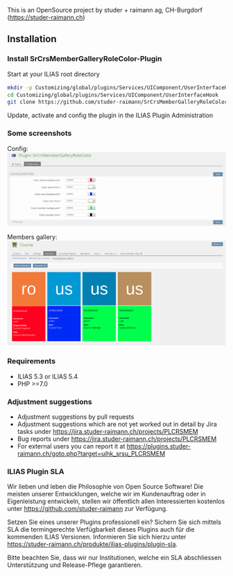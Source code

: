 This is an OpenSource project by studer + raimann ag, CH-Burgdorf (https://studer-raimann.ch)

## Installation

### Install SrCrsMemberGalleryRoleColor-Plugin
Start at your ILIAS root directory
```bash
mkdir -p Customizing/global/plugins/Services/UIComponent/UserInterfaceHook
cd Customizing/global/plugins/Services/UIComponent/UserInterfaceHook
git clone https://github.com/studer-raimann/SrCrsMemberGalleryRoleColor.git SrCrsMemberGalleryRoleColor
```
Update, activate and config the plugin in the ILIAS Plugin Administration

### Some screenshots
Config:
![Config](./doc/screenshots/config.png)

Members gallery:
![Members gallery](./doc/screenshots/members_gallery.png)

### Requirements
* ILIAS 5.3 or ILIAS 5.4
* PHP >=7.0

### Adjustment suggestions
* Adjustment suggestions by pull requests
* Adjustment suggestions which are not yet worked out in detail by Jira tasks under https://jira.studer-raimann.ch/projects/PLCRSMEM
* Bug reports under https://jira.studer-raimann.ch/projects/PLCRSMEM
* For external users you can report it at https://plugins.studer-raimann.ch/goto.php?target=uihk_srsu_PLCRSMEM

### ILIAS Plugin SLA
Wir lieben und leben die Philosophie von Open Source Software! Die meisten unserer Entwicklungen, welche wir im Kundenauftrag oder in Eigenleistung entwickeln, stellen wir öffentlich allen Interessierten kostenlos unter https://github.com/studer-raimann zur Verfügung.

Setzen Sie eines unserer Plugins professionell ein? Sichern Sie sich mittels SLA die termingerechte Verfügbarkeit dieses Plugins auch für die kommenden ILIAS Versionen. Informieren Sie sich hierzu unter https://studer-raimann.ch/produkte/ilias-plugins/plugin-sla.

Bitte beachten Sie, dass wir nur Institutionen, welche ein SLA abschliessen Unterstützung und Release-Pflege garantieren.
